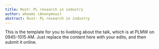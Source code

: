 ```yaml
---
title: Rust: PL research in industry
author: whoami (Anonymous)
abstract: Rust: PL research in industry
---
```


This is the template for you to liveblog about the talk,
which is at PLMW on 0945-1015 AM.  Just replace the content here
with your edits, and then submit it online.
